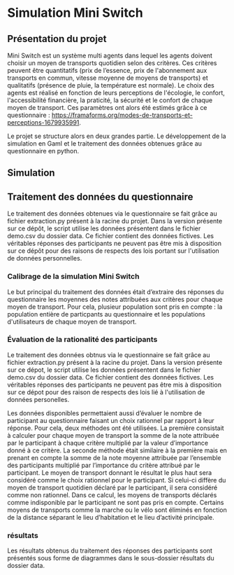 # Simulation Mini Switch 

## Présentation du projet

Mini Switch est un système multi agents dans lequel les agents doivent choisir un moyen de transports quotidien selon des critères. Ces critères peuvent être quantitatifs (prix de l’essence, prix de l'abonnement aux transports en commun, vitesse moyenne de moyens de transports) et qualitatifs (présence de pluie, la température est normale). Le choix des agents est réalisé en fonction de leurs perceptions de l'écologie, le confort, l'accessibilité financière, la praticité, la sécurité et le confort de chaque moyen de transport. Ces paramètres ont alors été estimés grâce à ce questionnaire : https://framaforms.org/modes-de-transports-et-perceptions-1679935991. 

Le projet se structure alors en deux grandes partie. Le développement de la simulation en Gaml et le traitement des données obtenues grâce au questionnaire en python.

## Simulation


## Traitement des données du questionnaire

Le traitement des données obtenues via le questionnaire se fait grâce au fichier extraction.py présent à la racine du projet. Dans la version présente sur ce dépôt, le script utilise les données présentent dans le fichier demo.csv du dossier data. Ce fichier contient des données fictives. Les véritables réponses des participants ne peuvent pas être mis à disposition sur ce dépôt pour des raisons de respects des lois portant sur l'utilisation de données personnelles.

### Calibrage de la simulation Mini Switch

Le but principal du traitement des données était d’extraire des réponses du questionnaire les moyennes des notes attribuées aux critères pour chaque moyen de transport. Pour cela, plusieur population sont pris en compte : la population entière de particpants au questionnaire et les populations d'utilisateurs de chaque moyen de transport.

### Évaluation de la rationalité des participants
Le traitement des données obtnus via le questionnaire se fait grâce au fichier extraction.py présent à la racine du projet. Dans la version présente sur ce dépot, le script utilise les données présentent dans le fichier demo.csv du dossier data. Ce fichier contient des données fictives. Les véritables réponses des participants ne peuvent pas être mis à disposition sur ce dépot pour des raison de respects des lois lié à l'utilisation de données personelles.

Les données disponibles permettaient aussi d’évaluer le nombre de participant au questionnaire faisant un choix rationnel par rapport à leur réponse. Pour cela, deux méthodes ont été utilisées. La première consistait à calculer pour chaque moyen de transport la somme de la note attribuée par le participant à chaque critère multiplié par la valeur d’importance donné à ce critère. La seconde méthode était similaire à la première mais en prenant en compte la somme de la note moyenne attribuée par l’ensemble des participants multiplié par l’importance du critère attribué par le participant. Le moyen de transport donnant le résultat le plus haut sera considéré comme le choix rationnel pour le participant. Si celui-ci diffère du moyen de transport quotidien déclaré par le participant, il sera considéré comme non rationnel. Dans ce calcul, les moyens de transports déclarés comme indisponible par le participant ne sont pas pris en compte. Certains moyens de transports comme la marche ou le vélo sont éliminés en fonction de la distance séparant le lieu d’habitation et le lieu d’activité principale.

### résultats 

Les résultats obtenus du traitement des réponses des participants sont présentés sous forme de diagrammes dans le sous-dossier résultats du dossier data.
